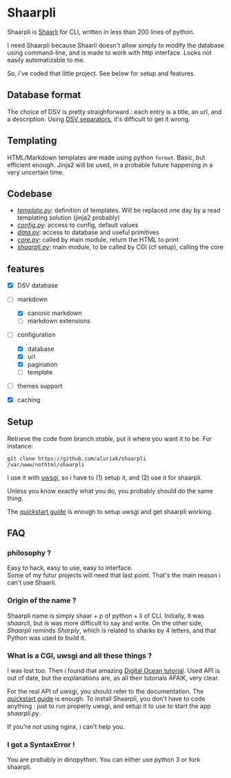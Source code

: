 # Shaarpli
Shaarpli is [Shaarli](shaarli.fr) for CLI, written in less than 200 lines of python.

I need Shaarpli because Shaarli doesn't allow simply to modify the database using command-line,
and is made to work with http interface. Looks not easily automatizable to me.

So, i've coded that little project. See below for setup and features.


## Database format
The choice of DSV is pretty straighforward : each entry is a title, an url, and a description.
Using [DSV separators](https://en.wikipedia.org/wiki/Delimiter#ASCII_delimited_text), it's difficult to get it wrong.


## Templating
HTML/Markdown templates are made using python `format`. Basic, but efficient enough.
Jinja2 will be used, in a probable future happening in a very uncertain time.


## Codebase
- *[template.py](shaarpli/template.py)*: definition of templates. Will be replaced one day by a read templating solution (jinja2 probably)
- *[config.py](shaarpli/config.py)*: access to config, default values
- *[data.py](shaarpli/data.py)*: access to database and useful primitives
- *[core.py](shaarpli/core.py)*: called by main module, return the HTML to print
- *[shaarpli.py](shaarpli/shaarpli.py)*: main module, to be called by CGI (cf setup), calling the core

## features
- [x] DSV database
- [ ] markdown
    - [x] canonic markdown
    - [ ] markdown extensions
- [ ] configuration
    - [x] database
    - [x] url
    - [x] pagination
    - [ ] template
- [ ] themes support
- [x] caching


## Setup
Retrieve the code from branch *stable*, put it where you want it to be. For instance:

    git clone https://github.com/aluriak/shaarpli  /var/www/nothtml/shaarpli

I use it with [uwsgi](http://uwsgi-docs.readthedocs.io/en/latest/index.html), so i have to (1) setup it, and (2) use it for shaarpli.

Unless you know exactly what you do, you probably should do the same thing.

The [quickstart guide](http://uwsgi-docs.readthedocs.io/en/latest/WSGIquickstart.html) is enough to setup uwsgi and get shaarpli working.



## FAQ
### philosophy ?
Easy to hack, easy to use, easy to interface.  
Some of my futur projects will need that last point. That's the main reason i can't use Shaarli.

### Origin of the name ?
Shaarpli name is simply shaar + p of python + li of CLI. Initially, it was *shaarcli*, but is was more difficult to say and write.
On the other side, *Shaarpli* reminds *Sharply*, which is related to sharks by 4 letters, and that Python was used to build it.

### What is a CGI, uwsgi and all these things ?
I was lost too. Then i found that amazing [Digital Ocean tutorial](https://www.digitalocean.com/community/tutorials/how-to-set-up-uwsgi-and-nginx-to-serve-python-apps-on-ubuntu-14-04).
Used API is out of date, but the explanations are, as all their tutorials AFAIK, very clear.  

For the real API of uwsgi, you should refer to the documentation. The [quickstart guide](http://uwsgi-docs.readthedocs.io/en/latest/WSGIquickstart.html) is enough.
To install Shaarpli, you don't have to code anything : just to run properly uwsgi, and setup it to use to start the app *shaarpli.py*.

If you're not using nginx, i can't help you.

### I got a SyntaxError !
You are probably in dinopython. You can either use python 3 or fork shaarpli.
